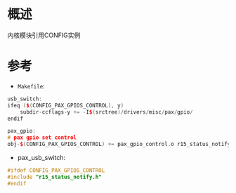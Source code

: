 # 概述

内核模块引用CONFIG实例

# 参考

* `Makefile`:

```C++
usb_switch:
ifeq ($(CONFIG_PAX_GPIOS_CONTROL), y)
    subdir-ccflags-y += -I$(srctree)/drivers/misc/pax/gpio/
endif

pax_gpio:
# pax gpio set control
obj-$(CONFIG_PAX_GPIOS_CONTROL) += pax_gpio_control.o r15_status_notify.o
```

* pax_usb_switch:

```C++
#ifdef CONFIG_PAX_GPIOS_CONTROL
#include "r15_status_notify.h"
#endif
```
